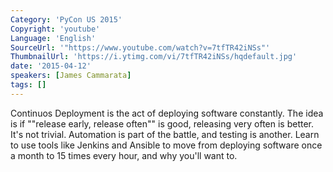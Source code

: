 ```yaml
---
Category: 'PyCon US 2015'
Copyright: 'youtube'
Language: 'English'
SourceUrl: '"https://www.youtube.com/watch?v=7tfTR42iNSs"'
ThumbnailUrl: 'https://i.ytimg.com/vi/7tfTR42iNSs/hqdefault.jpg'
date: '2015-04-12'
speakers: [James Cammarata]
tags: []
---
```

Continuos Deployment is the act of deploying software constantly.  The idea is if ""release early, release often"" is good, releasing very often is better.  It's not trivial.   Automation is part of the battle, and testing is another.   Learn to use tools like Jenkins and Ansible to move from deploying software once a month to 15 times every hour, and why you'll want to.

